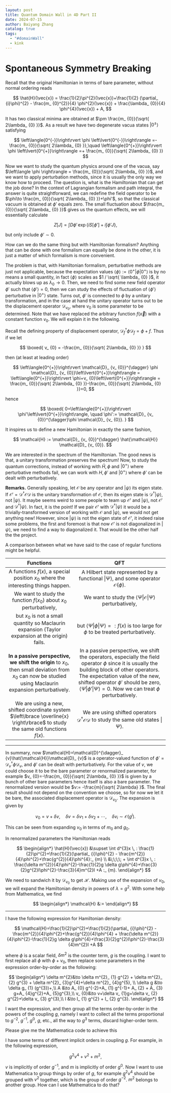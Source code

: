 ```yaml
---
layout: post
title: Quantum Domain Wall in 4D Part II
date: 2024-07-15
author: Baiyang Zhang
catalog: true
tags:
  - "#domainWall"
  - kink
---
```


# Spontaneous Symmetry Breaking

Recall that the original Hamiltonian in terms of bare parameter, without normal ordering reads

$$
\hat{H}(\vec{x}) = \frac{1}{2}\pi^{2}(\vec{x})+\frac{1}{2} (\partial_ {i}\phi)^{2} - \frac{m_ {0}^{2}}{4} \phi^{2}(\vec{x}) + \frac{\lambda_ {0}}{4} \phi^{4}(\vec{x}) + A, 
$$

It has two classical minima are obtained at $\pm \frac{m_ {0}}{\sqrt{ 2\lambda_ {0} }}$. As a result we have two degenerate vacua states $\left\lvert{0^{\pm}}\right\rangle$ satisfying 

$$
\left\langle{0^{-}}\right\rvert \phi \left\lvert{0^{-}}\right\rangle =- \frac{m_ {0}}{\sqrt{ 2\lambda_ {0} }},\quad  
\left\langle{0^{+}}\right\rvert \phi \left\lvert{0^{+}}\right\rangle =+ \frac{m_ {0}}{\sqrt{ 2\lambda_ {0} }}
$$

Now we want to study the quantum physics around one of the vacua, say $\left\langle \phi \right\rangle = \frac{m_ {0}}{\sqrt{ 2\lambda_ {0} }}$, and we want to apply perturbation methods, since it is usually the only way we know how to proceed. The question is, what is the Hamiltonian that can get the job done? In the context of Lagrangian formalism and path integral, the answer is quite straightforward, we can redefine the field operator to be $\phi\to \frac{m_ {0}}{\sqrt{ 2\lambda_ {0} }}+\phi'$, so that the classical vacuum is obtained at $\phi'$ equals zero. The small fluctuation about $\frac{m_ {0}}{\sqrt{ 2\lambda_ {0} }}$ gives us the quantum effects, we will essentially calculate

$$
Z[J] = \int D\phi' \, \exp \left\lbrace iS[\phi']+i \int \phi' J   \right\rbrace ,
$$

but only include $\phi'\sim 0$. 

How can we do the same thing but with Hamiltonian formalism? Anything that can be done with one formalism can equally be done in the other, it is just a matter of which formalism is more convenient. 

The problem is that, with Hamiltonian formalism, perturbative methods are just not applicable, because the expectation values $\left\langle \phi \right\rangle := \left\langle{0^{+}}\right\rvert \phi \left\lvert{0^{+}}\right\rangle$ is by no means a small quantity, in fact $\left\langle \phi \right\rangle$ scales as $1 / \sqrt{ \lambda_ {0} }$, it actually blows up as $\lambda_ {0}\to 0$. Then, we need to find some new field operator $\phi'$ such that $\left\langle \phi' \right\rangle=0$, then we can study the effects of fluctuation of $\left\langle \phi' \right\rangle$ perturbative in $\left\lvert{0^{+}}\right\rangle$ state. Turns out, $\phi'$ is connected to $\phi$ by a unitary transformation, and in the case at hand the unitary operator turns out to be the displacement operator $\mathcal{D}_ {v_ {0}}$, where $v_ {0}$ is some parameter to be determined. Note that we have replaced the arbitrary function $f(\vec{x})$ with a constant function $v_ {0}$. We will explain it in the following.

Recall the defining property of displacement operator, $\mathcal{D}_ {f}^{\dagger}\phi \mathcal{D}_ {f}=\phi+f$. Thus if we let 

$$
\boxed{ 
v_ {0} = -\frac{m_ {0}}{\sqrt{ 2\lambda_ {0} }}
}
$$

then (at least at leading order)

$$
\left\langle{0^{+}}\right\rvert \mathcal{D}_ {v_ {0}}^{\dagger} \phi \mathcal{D}_ {v_ {0}}\left\lvert{0^{+}}\right\rangle  
= \left\langle{0^{+}}\right\rvert \phi+v_ {0}\left\lvert{0^{+}}\right\rangle  
= \frac{m_ {0}}{\sqrt{ 2\lambda_ {0} }}-\frac{m_ {0}}{\sqrt{ 2\lambda_ {0} }}=0,
$$

hence

$$
\boxed{ 
0=\left\langle{0^{+}}\right\rvert \phi'\left\lvert{0^{+}}\right\rangle, \quad  \phi':= \mathcal{D}_ {v_ {0}}^{\dagger}\phi \mathcal{D}_ {v_ {0}}.
}
$$

It inspires us to define a new Hamiltonian in exactly the same fashion, 

$$
\mathcal{H} := \mathcal{D}_ {v_ {0}}^{\dagger} \hat{\mathcal{H}} \mathcal{D}_ {v_ {0}}.
$$

We are interested in the spectrum of the Hamiltonian. The good news is that, a unitary transformation preserves the spectrum! Now, to study the quantum corrections, instead of working with $\hat{H}, \phi$ and $\left\lvert{0^{+}}\right\rangle$ where perturbative methods fail, we can work with $H, \phi'$ and $\left\lvert{0^{+}}\right\rangle$ where $\phi'$ can be dealt with perturbatively. 

**Remarks.** Generally speaking, let $\mathcal{O}$ be any operator and $\left\lvert{\psi}\right\rangle$ its eigen state. If $\mathcal{O}'=\mathcal{D}^{\dagger}\mathcal{O} \mathcal{D}$ is the unitary transformation of $\mathcal{O}$, then its eigen state is $\mathcal{D}^{\dagger}\left\lvert{\psi}\right\rangle$, not $\left\lvert{\psi}\right\rangle$. It maybe seems weird to some people to team up $\mathcal{O}'$ and $\left\lvert{\psi}\right\rangle$, not $\mathcal{O}'$ and $\mathcal{D}^{\dagger}\left\lvert{\psi}\right\rangle$. In fact, it is the point! If we pair $\mathcal{O}'$ with $\mathcal{D}^{\dagger}\left\lvert{\psi}\right\rangle$ it would be a trivially-transformed version of working with $\mathcal{O}$ and $\left\lvert{\psi}\right\rangle$, we would not get anything new! However, since $\left\lvert{\psi}\right\rangle$ is not the eigen state of $\mathcal{O}'$, it indeed raise some problems, the first and foremost is that now $\mathcal{O}'$ is not diagonalized in $\left\lvert{\psi}\right\rangle$, we need to find a way to diagonalized it. That would be the other half the the project. 

A comparison between what we have said to the case of regular functions might be helpful. 

|                                                                           Functions                                                                            |                                                                                                                                                                      QFT                                                                                                                                                                      |
| :---------------------------------------------------------------------------------------------------------------------------------------------------------------------: | :----------------------------------------------------------------------------------------------------------------------------------------------------------------------------------------------------------------------------------------------------------------------------------------------------------------------------------: |
|                                      A functions $f(x)$, a special position $x_ {0}$ where the interesting things happen.                                      |                                                                                                             A Hilbert state represented by a functional $\left\lvert{\Psi}\right\rangle$, and some operator $\mathcal{O}(\phi)$.                                                                                                              |
|                                            We want to study the function $f(x_ {0})$ about $x_ {0}$ perturbatively,                                            |                                                                                                                We want to study the $\left\langle{\Psi}\right\rvert\mathcal{O}\left\lvert{\Psi}\right\rangle$ perturbatively,                                                                                                                 |
|                              but $x_ {0}$ is not a small quantity so Maclaurin expansion (Taylor expansion at the origin) fails.                               |                                                                                                      but $\left\langle{\Psi}\right\rvert\phi \left\lvert{\Psi}\right\rangle=:f(x)$ is too large for $\phi$ to be treated perturbatively.                                                                                                      |
| **In a passive perspective, we shift the origin** to $x_ {0}$, then small deviation from $x_ {0}$ can now be studied using Maclaurin expansion perturbatively. | In a passive perspective, we shift the operators, especially the field operator $\phi$ since it is usually the building block of other operators. The expectation value of the new, shifted operator $\phi'$ should be zero, $\left\langle{\Psi}\right\rvert \phi'\left\lvert{\Psi}\right\rangle =0$. Now we can treat $\phi$ perturbatively. |
|                We are using a new, shifted coordinate system $\left\lbrace \overline{x} \right\rbrace$ to study the same old functions $f(x)$.                 |                                                                                                  We are using shifted operators $\mathcal{D}^{\dagger}\mathcal{O}\mathcal{D}$ to study the same old states $\left\lvert{\Psi}\right\rangle$.                                                                                                  |

- - -

In summary, now $\mathcal{H}=\mathcal{D}^{\dagger}_ {v}\hat{\mathcal{H}}\mathcal{D}_ {v}$ is a operator-valued function of $\phi' = \mathcal{D}_ {v}^{\dagger} \phi \mathcal{D}_ {v}$, and $\phi'$ can be dealt with perturbatively. For the value of $v$, we could choose it to be the bare parameter or renormalized parameter, for example $v_ {0}=-\frac{m_ {0}}{\sqrt{ 2\lambda_ {0} }}$ is given by a bunch of other bare parameters hence itself is also a bare parameter. The renormalized version would be $v:= -\frac{m}{\sqrt{ 2\lambda} }$. The final result should not depend on the convention we choose, so for now we let it be bare, the associated displacement operator is $\mathcal{D}_ {v_ {0}}$. The expansion is given by 

$$
v_ {0} = v+\delta v, \quad  \delta v = \delta v_ {1}+\delta v_ {2}+\cdots, \quad \delta v_ {i} \sim \mathcal{O}(g^{i}).
$$

This can be seen from expanding $v_ {0}$ in terms of $m_ {0}$ and $g_ {0}$.

In renormalized parameters the Hamiltonian reads

$$
\begin{align*} 
\hat{H}(\vec{x}) &\supset \int d^{3}x \, : \frac{1}{2}\pi^{2}+\frac{1}{2}(\partial_ {i}\phi)^{2} - \frac{m^{2}}{4}\phi^{2}+\frac{g^{2}}{4}\phi^{4}:_ {m} \\ 
&\;\;\;\; + \int d^{3}x \, : \frac{\delta m^{2}}{4}\phi^{2}-\frac{1}{2}g \delta g\phi^{4}+\frac{3}{2}g^{2}I\phi^{2}-\frac{3}{4}m^{2}I +A :_ {m}. 
\end{align*}
$$

We need to sandwich it by $\mathcal{D}_ {v_ {0}}$ to get $\mathcal{H}$. Making use of the expansion of $v_ {0}$, we will expand the Hamiltonian density in powers of $\lambda=g^{2}$. With some help from Mathematica, we find

$$
\begin{align*}
\mathcal{H} &:= 
\end{align*}
$$



- - -

I have the following expression for Hamiltonian density:

$$
\mathcal{H}=\frac{1}{2}\pi^{2}+\frac{1}{2}(\partial_ {i}\phi)^{2} - \frac{m^{2}}{4}\phi^{2}+\frac{g^{2}}{4}\phi^{4} + \frac{\delta m^{2}}{4}\phi^{2}-\frac{1}{2}g \delta g\phi^{4}+\frac{3}{2}g^{2}I\phi^{2}-\frac{3}{4}m^{2}I +A
$$

where $\phi$ is a scalar field, $\delta m^{2}$ is the counter term, $g$ is the coupling. I want to first replace all $\phi$ with $\phi+v_ {0}$, then replace some parameters in the expression order-by-order as the following:

$$
\begin{align*} 
\delta m^{2}&\to \delta m^{2}_ {1} g^{2} + \delta m^{2}_ {2}  g^{3} + \delta m^{2}_ {3}g^{4}+\delta m^{2}_ {4}g^{5}, \\
\delta g &\to  \delta g_ {1} (g^{3})+,\\
A &\to  A_ {0} g^{-2}+A_ {1} g^{-1}+ A_ {2} + A_ {3} g+A_ {4}g^{2}+A_ {5}g^{3},\\ 
v_ {0}&\to v+\delta v_ {1}g+\delta v_ {2} g^{2}+\delta v_ {3} g^{3},\\ 
I &\to  I_ {1} g^{2} + I_ {2} g^{3}.
\end{align*}
$$

I want the expression, and then group all the terms order-by-order in the powers of the coupling $g$, namely I want to collect all the terms proportional to $g^{-2}$, $g^{-1}$, $g^{0}$, $g$, etc., all the way to $g^{3}$ terms, discard higher-order term. 

Please give me the Mathematica code to achieve this

I have some terms of different implicit orders in coupling $g$. For example, in the following expression,

$$
g^{2}v^{4}+v^{2}+m^{2} ,
$$

$v$ is implicitly of order $g^{-1}$, and $m$ is implicitly of order $g^{0}$. Now I want to use Mathematica to group things by order of $g$, for example $g^{2}v^{4}$ should be grouped with $v^{2}$ together, which is the group of order $g^{-2}$. $m^{2}$ belongs to another group. How can I use Mathematica to do that?